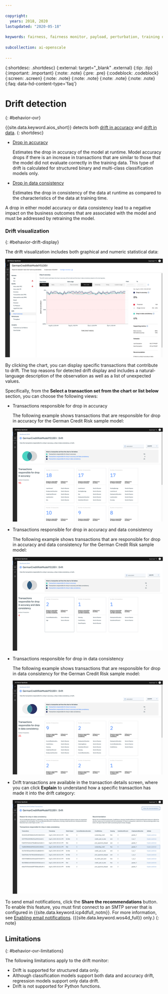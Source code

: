 ```yaml
---

copyright:
  years: 2018, 2020
lastupdated: "2020-05-18"

keywords: fairness, fairness monitor, payload, perturbation, training data, debiased

subcollection: ai-openscale

---
```


{:shortdesc: .shortdesc}
{:external: target="_blank" .external}
{:tip: .tip}
{:important: .important}
{:note: .note}
{:pre: .pre}
{:codeblock: .codeblock}
{:screen: .screen}
{:note: .note}
{:note: .note}
{:note: .note}
{:note: .note}
{:faq: data-hd-content-type='faq'}

# Drift detection
{: #behavior-ovr}

{{site.data.keyword.aios_short}} detects both [drift in accuracy](/docs/ai-openscale?topic=ai-openscale-behavior-drift-ovr) and [drift in data](/docs/ai-openscale?topic=ai-openscale-behavior-anomalies). 
{: shortdesc}

- [Drop in accuracy](/docs/ai-openscale?topic=ai-openscale-behavior-drift-ovr)

  Estimates the drop in accuracy of the model at runtime. Model accuracy drops if there is an increase in transactions that are similar to those that the model did not evaluate correctly in the training data. This type of drift is calculated for structured binary and multi-class classification models only.

- [Drop in data consistency](/docs/ai-openscale?topic=ai-openscale-behavior-anomalies)

  Estimates the drop in consistency of the data at runtime as compared to the characteristics of the data at training time. 
  
A drop in either model accuracy or data consistency lead to a negative impact on the business outcomes that are associated with the model and must be addressed by retraining the model.

### Drift visualization
{: #behavior-drift-display}

The drift visualization includes both graphical and numeric statistical data:

![fairness metrics chart showing drift lower than the set threshold](images/wos-drift-example.png)

By clicking the chart, you can display specific transactions that contribute to drift. The top reasons for detected drift display and includes a natural-language description of the observation as well as a list of unexpected values.

Specifically, from the **Select a transaction set from the chart or list below** section, you can choose the following views:

- Transactions responsible for drop in accuracy
  
  The following example shows transactions that are responsible for drop in accuracy for the German Credit Risk sample model:
  
  ![fairness metrics chart showing drift lower than the set threshold](images/wos-drift-detection-example-accuracy.png)

- Transactions responsible for drop in accuracy and data consistency
   
  The following example shows transactions that are responsible for drop in accuracy and data consistency for the German Credit Risk sample model:
  
  ![fairness metrics chart showing drift lower than the set threshold](images/wos-drift-detection-example.png)
  
- Transactions responsible for drop in data consistency
  
  The following example shows transactions that are responsible for drop in data consistency for the German Credit Risk sample model:
  
  ![fairness metrics chart showing drift lower than the set threshold](images/wos-drift-detection-example-data.png)

- Drift transactions are available in the transaction details screen, where you can click **Explain** to understand how a specific transaction has made it into the drift category:
  
  ![fairness metrics chart showing drift lower than the set threshold](images/wos-drift-detection-transactions.png)

To send email notifications, click the **Share the recommendations** button. To enable this feature, you must first connect to an SMTP server that is configured in {{site.data.keyword.icp4dfull_notm}}. For more information, see [Enabling email notifications](https://www.ibm.com/support/producthub/icpdata/docs/content/SSQNUZ_current/com.ibm.icpdata.doc/zen/install/smpt-config.html). ({{site.data.keyword.wos4d_full}} only.)
{: note}

## Limitations
{: #behavior-ovr-limitations}

The following limitations apply to the drift monitor:

- Drift is supported for structured data only. 
- Although classification models support both data and accuracy drift, regression models support only data drift. 
- Drift is not supported for Python functions.